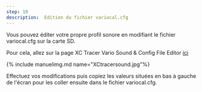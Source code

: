 ```yaml
---
step: 10
description:  Edition du fichier variocal.cfg
---
```


Vous pouvez éditer votre propre profil sonore en modifiant le fichier variocal.cfg sur la carte SD.

Pour cela, allez sur la page XC Tracer Vario Sound & Config File Editor [ici](https://www.windeckfalken.de/special/xctracer/handson/main.html)

{% include manuelimg.md name="XCtracersound.jpg"%}

Effectuez vos modifications puis copiez les valeurs situées en bas à gauche de l'écran pour les coller ensuite dans le fichier variocal.cfg.


